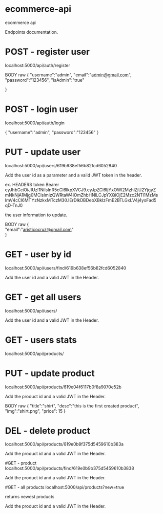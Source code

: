 # ecommerce-api
ecommerce api

Endpoints documentation. 

# POST - register user
localhost:5000/api/auth/register

BODY raw
{
    "username":"admin",
    "email":"admin@gmail.com",
    "password":"123456",
    "isAdmin":"true"

}

# POST - login user
localhost:5000/api/auth/login

{
    "username":"admin",
    "password":"123456"
}


# PUT - update user
localhost:5000/api/users/619b638ef56b82fcd6052840

Add the user id as a parameter and a valid JWT token in the header.

ex. 
HEADERS
token
Bearer eyJhbGciOiJIUzI1NiIsInR5cCI6IkpXVCJ9.eyJpZCI6IjYxOWI2MzhlZjU2YjgyZmNkNjA1Mjg0MCIsImlzQWRtaW4iOmZhbHNlLCJpYXQiOjE2Mzc2NTI1MzMsImV4cCI6MTYzNzkxMTczM30.IErDlkDBDebXBkIzFmE2BTLGxLV4j4yoFad5qD-TnJ0


the user information to update.

BODY raw
{    
    "email":"aristicocruz@gmail.com"    
}


# GET - user by id
localhost:5000/api/users/find/619b638ef56b82fcd6052840

Add the user id and a valid JWT in the Header.

# GET - get all users
localhost:5000/api/users/

Add the user id and a valid JWT in the Header.


# GET - users stats
localhost:5000/api/products/


# PUT - update product
localhost:5000/api/products/619e04f6117b0f8a9070e52b


Add the product id and a valid JWT in the Header.

BODY raw
{
    "title":"shirt",
    "desc":"this is the first created product",
    "img":"shirt.png",
    "price": 15
}

# DEL - delete product
localhost:5000/api/products/619e0b9f375d5459610b383a


Add the product id and a valid JWT in the Header.

#GET - product
localhost:5000/api/products/find/619e0b9b375d5459610b3838

Add the product id and a valid JWT in the Header.


#GET - all products
localhost:5000/api/products?new=true

returns newest products

Add the product id and a valid JWT in the Header.
